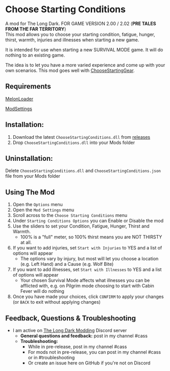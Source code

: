 # Choose Starting Conditions
A mod for The Long Dark. FOR GAME VERSION 2.00 / 2.02 (**PRE TALES FROM THE FAR TERRITORY**)    
This mod allows you to choose your starting condition, fatigue, hunger, thirst, warmth, injuries and illnesses when starting a new game. 

It is intended for use when starting a new SURVIVAL MODE game. It will do nothing to an existing game.

The idea is to let you have a more varied experience and come up with your own scenarios. 
This mod goes well with [ChooseStartingGear](https://github.com/GruffCassquatch/ChooseStartingGear). 

## Requirements
[MelonLoader](https://github.com/HerpDerpinstine/MelonLoader/releases/latest/download/MelonLoader.Installer.exe) 
 
[ModSettings](https://github.com/zeobviouslyfakeacc/ModSettings/releases)

## Installation:
1. Download the latest ```ChooseStartingConditions.dll``` from [releases](https://github.com/GruffCassquatch/ChooseStartingConditions/releases)
2. Drop ```ChooseStartingConditions.dll``` into your Mods folder

## Uninstallation:
Delete ```ChooseStartingConditions.dll``` and ```ChooseStartingConditions.json``` file from your Mods folder

## Using The Mod
1. Open the ```Options``` menu
2. Open the ```Mod Settings``` menu
3. Scroll across to the ```Choose Starting Conditions``` menu
4. Under ```Starting Conditions Options``` you can Enable or Disable the mod 
5. Use the sliders to set your Condition, Fatigue, Hunger, Thirst and Warmth. 
    * 100% is a "full" meter, so 100% thirst means you are NOT THIRSTY at all.
6. If you want to add injuries, set ```Start with Injuries``` to YES and a list of options will appear
    * The options vary by injury, but most will let you choose a location (e.g. Left Hand) and a Cause (e.g. Wolf Bite)
7. If you want to add illnesses, set ```Start with Illnesses``` to YES and a list of options will appear
    * Your chosen Survival Mode affects what illnesses you can be afflicted with, e.g. on Pilgrim mode choosing to start with Cabin Fever will do nothing
8. Once you have made your choices, click ```CONFIRM``` to apply your changes (or ```BACK``` to exit without applying changes)

## Feedback, Questions & Troubleshooting
* I am active on [The Long Dark Modding](https://discord.gg/QvFE7VV4WZ) Discord server
	* **General questions and feedback:** post in my channel #cass
	* **Troubleshooting:** 
		* While in pre-release, post in my channel #cass 
		* For mods not in pre-release, you can post in my channel #cass or in #troubleshooting 
		* Or create an issue here on GitHub if you're not on Discord
